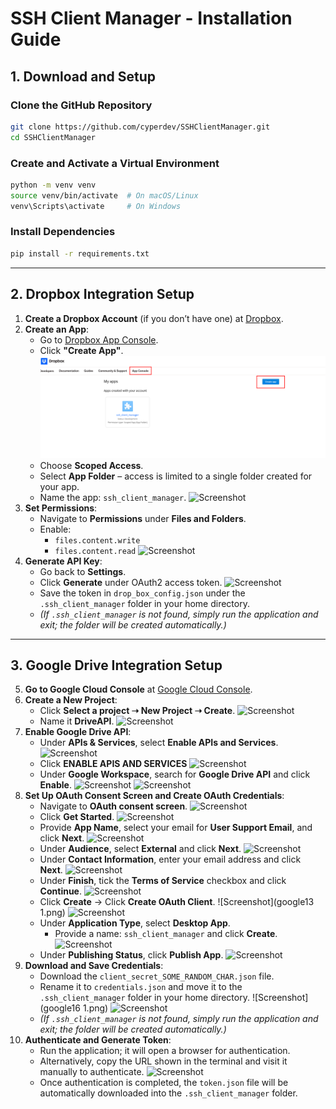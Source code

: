 # **SSH Client Manager - Installation Guide**

## **1. Download and Setup**

### **Clone the GitHub Repository**

```bash
git clone https://github.com/cyperdev/SSHClientManager.git
cd SSHClientManager
```

### **Create and Activate a Virtual Environment**

```bash
python -m venv venv
source venv/bin/activate  # On macOS/Linux
venv\Scripts\activate     # On Windows
```

### **Install Dependencies**

```bash
pip install -r requirements.txt
```

---

## **2. Dropbox Integration Setup**

1. **Create a Dropbox Account** (if you don’t have one) at [Dropbox](https://www.dropbox.com/).
2. **Create an App**:
    - Go to [Dropbox App Console](https://www.dropbox.com/developers/apps).
    - Click **"Create App"**.
		![Screenshot](Images/dropbox1.png)
    - Choose **Scoped Access**.
    - Select **App Folder** – access is limited to a single folder created for your app.
    - Name the app: `ssh_client_manager`.
	    ![Screenshot](dropbox2.png)
3. **Set Permissions**:
    - Navigate to **Permissions** under **Files and Folders**.
    - Enable:
        - `files.content.write`
        - `files.content.read`
        ![Screenshot](dropbox3.png)
4. **Generate API Key**:
    - Go back to **Settings**.
    - Click **Generate** under OAuth2 access token.
	    ![Screenshot](dropbox4.png)
    - Save the token in `drop_box_config.json` under the `.ssh_client_manager` folder in your home directory.
    - _(If `.ssh_client_manager` is not found, simply run the application and exit; the folder will be created automatically.)_

---

## **3. Google Drive Integration Setup**

5. **Go to Google Cloud Console** at [Google Cloud Console](https://console.cloud.google.com/).
6. **Create a New Project**:
    - Click **Select a project ➝ New Project ➝ Create**.
	    ![Screenshot](google1.png)
    - Name it **DriveAPI**.
	    ![Screenshot](google2.png)
7. **Enable Google Drive API**:
    - Under **APIs & Services**, select **Enable APIs and Services**.
	    ![Screenshot](google3.png)
    - Click **ENABLE APIS AND SERVICES**
	    ![Screenshot](google4.png)
    - Under **Google Workspace**, search for **Google Drive API** and click **Enable**.
	    ![Screenshot](google5.png)
	    ![Screenshot](google6.png)
8. **Set Up OAuth Consent Screen and Create OAuth Credentials**:
    - Navigate to **OAuth consent screen**.
	    ![Screenshot](google7.png)
    - Click **Get Started**.
	    ![Screenshot](google8.png)
    - Provide **App Name**, select your email for **User Support Email**, and click **Next**.
	    ![Screenshot](google9.png)
    - Under **Audience**, select **External** and click **Next**.
	    ![Screenshot](google10.png)
    - Under **Contact Information**, enter your email address and click **Next**.
	    ![Screenshot](google11.png)
    - Under **Finish**, tick the **Terms of Service** checkbox and click **Continue**.
	    ![Screenshot](google12.png)
    - Click **Create** → Click **Create OAuth Client**.
		![Screenshot](google13 1.png)
	    ![Screenshot](google14.png)
    - Under **Application Type**, select **Desktop App**.
	    - Provide a name: `ssh_client_manager` and click **Create**.
		![Screenshot](google15.png)
    - Under **Publishing Status**, click **Publish App**.
	    ![Screenshot](google18.png)
9. **Download and Save Credentials**:
    - Download the `client_secret_SOME_RANDOM_CHAR.json` file.
    - Rename it to `credentials.json` and move it to the `.ssh_client_manager` folder in your home directory.
	    ![Screenshot](google16 1.png)
	    ![Screenshot](google17.png)
    - _(If `.ssh_client_manager` is not found, simply run the application and exit; the folder will be created automatically.)_
10. **Authenticate and Generate Token**:
    - Run the application; it will open a browser for authentication.
    - Alternatively, copy the URL shown in the terminal and visit it manually to authenticate.
	    ![Screenshot](google19.png)
    - Once authentication is completed, the `token.json` file will be automatically downloaded into the `.ssh_client_manager` folder.
